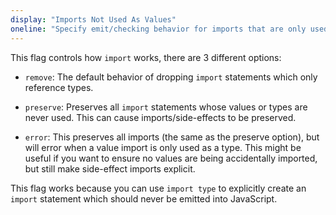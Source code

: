 ```yaml
---
display: "Imports Not Used As Values"
oneline: "Specify emit/checking behavior for imports that are only used for types."
---
```


This flag controls how `import` works, there are 3 different options:

- `remove`: The default behavior of dropping `import` statements which only reference types.

- `preserve`: Preserves all `import` statements whose values or types are never used. This can cause imports/side-effects to be preserved.

- `error`: This preserves all imports (the same as the preserve option), but will error when a value import is only used as a type. This might be useful if you want to ensure no values are being accidentally imported, but still make side-effect imports explicit.

This flag works because you can use `import type` to explicitly create an `import` statement which should never be emitted into JavaScript.
